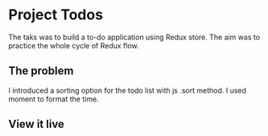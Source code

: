 # Project Todos

The taks was to build a to-do application using Redux store. The aim was to practice the whole cycle of Redux flow.

## The problem

I introduced a sorting option for the todo list with js .sort method. I used moment to format the time.

## View it live
